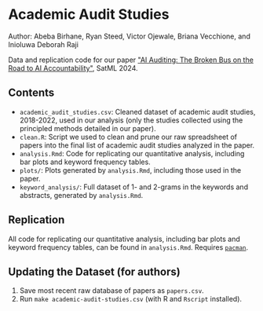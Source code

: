 # Academic Audit Studies
Author: Abeba Birhane, Ryan Steed, Victor Ojewale, Briana Vecchione, and Inioluwa Deborah Raji

Data and replication code for our paper ["AI Auditing: The Broken Bus on the Road to AI Accountability"](https://arxiv.org/abs/2401.14462), SatML 2024.

## Contents
- `academic_audit_studies.csv`: Cleaned dataset of academic audit studies, 2018-2022, used in our analysis (only the studies collected using the principled methods detailed in our paper).
- `clean.R`: Script we used to clean and prune our raw spreadsheet of papers into the final list of academic audit studies analyzed in the paper.
- `analysis.Rmd`: Code for replicating our quantitative analysis, including bar plots and keyword frequency tables.
- `plots/`: Plots generated by `analysis.Rmd`, including those used in the paper.
- `keyword_analysis/`: Full dataset of 1- and 2-grams in the keywords and abstracts, generated by `analysis.Rmd`.

## Replication
All code for replicating our quantitative analysis, including bar plots and keyword frequency tables, can be found in `analysis.Rmd`. Requires [`pacman`](https://cran.r-project.org/web/packages/pacman/index.html).

## Updating the Dataset (for authors)
1. Save most recent raw database of papers as `papers.csv`.
2. Run `make academic-audit-studies.csv` (with R and `Rscript` installed).

